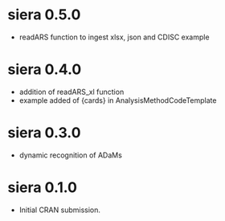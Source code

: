 # siera 0.5.0

* readARS function to ingest xlsx, json and CDISC example

# siera 0.4.0

* addition of readARS_xl function
* example added of {cards} in AnalysisMethodCodeTemplate

# siera 0.3.0

* dynamic recognition of ADaMs

# siera 0.1.0

* Initial CRAN submission.
